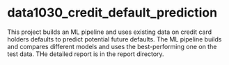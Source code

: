 # data1030_credit_default_prediction

This project builds an ML pipeline and uses existing data on credit card holders defaults to predict potential future defaults. The ML pipeline builds and compares different models
and uses the best-performing one on the test data. THe detailed report is in the report directory.
